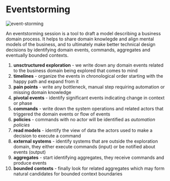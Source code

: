 # Eventstorming  

![event-storming](https://github.com/user-attachments/assets/c38c1aa6-04de-45b2-9946-75047741b5e8)  

An eventstorming session is a tool to draft a model describing a business domain process. It helps to share domain knowlegde and align mental models of the business, and to ultimately make better technical design decisions by identifying domain events, commands, aggregates and eventually bounded contexts.  

1. **unsctructured exploration** - we write down any domain events related to the business domain being explored that comes to mind
2. **timelines** - organize the events in chronological order starting with the happy path and expand from it 
3. **pain points** - write any bottleneck, manual step requiring automation or missing domain knowledge
4. **pivotal events** - identify significant events indicating change in context or phase
5. **commands** - write down the system operations and related actors that triggered the domain events or flow of events
6. **policies** - commands with no actor will be identified as *automation policies*
7. **read models** - identify the view of data the actors used to make a decision to execute a command 
8. **external systems** - identify systems that are outside the exploration domain, they either execute commands (input) or be notified about events (output)
9. **aggregates** - start identifying aggregates, they receive commands and produce events
10. **bounded contexts** - finally look for related aggregates which may form natural candidates for bounded context boundaries

